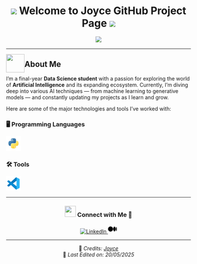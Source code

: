 <h1 align="center">
  <img src="https://media.giphy.com/media/hvRJCLFzcasrR4ia7z/giphy.gif" width="35" />
  Welcome to Joyce GitHub Project Page
  <img src="https://media.giphy.com/media/hvRJCLFzcasrR4ia7z/giphy.gif" width="35" />
</h1>

<p align="center">
  <img src="https://readme-typing-svg.herokuapp.com?font=Dancing+Script&size=40&pause=1000&color=DA70D6&center=true&vCenter=true&width=700&lines=+Fantasy+of+AI+with+Code;+Dreaming+in+Data,+Painting+with+Algorithms" />
</p>

---

<!-- About Me Section -->
<img align="left" src="https://user-images.githubusercontent.com/63050133/156777293-72a6e681-2582-4a9d-ad92-09d1181d47c7.gif" width="50px" height="50px" />
<h2>About Me</h2>

<p>
I’m a final-year <strong>Data Science student</strong> with a passion for exploring the world of <strong>Artificial Intelligence</strong> and its expanding ecosystem.  
Currently, I’m diving deep into various AI techniques — from machine learning to generative models — and constantly updating my projects as I learn and grow.  
</p>

<p>Here are some of the major technologies and tools I’ve worked with:</p>

<!-- Programming Languages -->
<h3>🖥️ Programming Languages</h3>
<p>
  <img title="Python" alt="Python" width="40px" src="https://raw.githubusercontent.com/github/explore/master/topics/python/python.png" />
  <!-- Add more if needed -->
</p>

<!-- Tools -->
<h3>🛠️ Tools</h3>
<p>
  <img title="VS Code" alt="VS Code" width="40px" src="Github_Image/icons8-visual-studio-code-2019-48.png" />
  <!-- Add more if needed -->
</p>

---
<!-- Connect With Me Section -->
<h3 align="center">
  <img src="https://media.giphy.com/media/iY8CRBdQXODJSCERIr/giphy.gif" width="30" height="30" />
  Connect with Me 🤝
</h3>

<p align="center">
  <a href="https://www.linkedin.com/in/joyceyeo-ds/" target="_blank">
    <img src="https://img.icons8.com/doodle/40/000000/linkedin--v2.png" alt="LinkedIn" />
  </a>

  <a href="https://medium.com/@joyceyeods22" target="_blank">
    <img src="Github_Image/medium.png" width="24px" alt="Medium icon" />
  </a>
</p>

---

<p align="center">
  📝 <i>Credits: <a href="https://github.com/joyceDS22">Joyce</a></i>  
  <br>
  📅 <i>Last Edited on: 20/05/2025</i>
</p>
